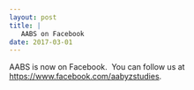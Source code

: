 ```yaml
---
layout: post
title: |
   AABS on Facebook
date: 2017-03-01
---
```


AABS is now on Facebook.  You can follow us at
<https://www.facebook.com/aabyzstudies>.
